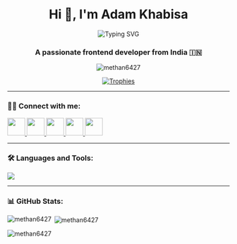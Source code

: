 <h1 align="center">Hi 👋, I'm Adam Khabisa</h1>
<p align="center">
  <img src="https://readme-typing-svg.herokuapp.com?font=Fira+Code&size=22&pause=1000&color=F7971E&center=true&vCenter=true&width=435&lines=Frontend+Dev+%F0%9F%92%BB;React+Lover+⚛%EF%B8%8F;Game+Dev+in+Unity+%F0%9F%8E%AE;Always+learning+%E2%9C%8C%EF%B8%8F" alt="Typing SVG" />
</p>

<h3 align="center">A passionate frontend developer from India 🇮🇳</h3>

<p align="center">
  <img src="https://komarev.com/ghpvc/?username=methan6427&label=Profile%20views&color=orange&style=flat-square" alt="methan6427" />
</p>

<p align="center">
  <a href="https://github.com/ryo-ma/github-profile-trophy">
    <img src="https://github-profile-trophy.vercel.app/?username=methan6427&theme=algolia&margin-w=10" alt="Trophies" />
  </a>
</p>

---

### 🧑‍💻 Connect with me:
<p align="left">
  <a href="https://linkedin.com/in/adam khabisa" target="blank">
    <img src="https://skillicons.dev/icons?i=linkedin" width="40" />
  </a>
  <a href="https://fb.com/adam khabisa" target="blank">
    <img src="https://skillicons.dev/icons?i=facebook" width="40" />
  </a>
  <a href="https://instagram.com/methan6427" target="blank">
    <img src="https://skillicons.dev/icons?i=instagram" width="40" />
  </a>
  <a href="https://www.youtube.com/c/@methan6427" target="blank">
    <img src="https://skillicons.dev/icons?i=youtube" width="40" />
  </a>
  <a href="https://discord.gg/methan6427" target="blank">
    <img src="https://skillicons.dev/icons?i=discord" width="40" />
  </a>
</p>

---

### 🛠️ Languages and Tools:
<p align="left">
  <img src="https://skillicons.dev/icons?i=html,css,js,react,java,python,nodejs,unity" />
</p>

---

### 📊 GitHub Stats:

<p><img align="left" src="https://github-readme-stats.vercel.app/api/top-langs?username=methan6427&show_icons=true&locale=en&layout=compact&theme=tokyonight" alt="methan6427" /></p>

<p>&nbsp;<img align="center" src="https://github-readme-stats.vercel.app/api?username=methan6427&show_icons=true&locale=en&theme=tokyonight" alt="methan6427" /></p>

<p><img align="center" src="https://github-readme-streak-stats.herokuapp.com/?user=methan6427&theme=tokyonight" alt="methan6427" /></p>
